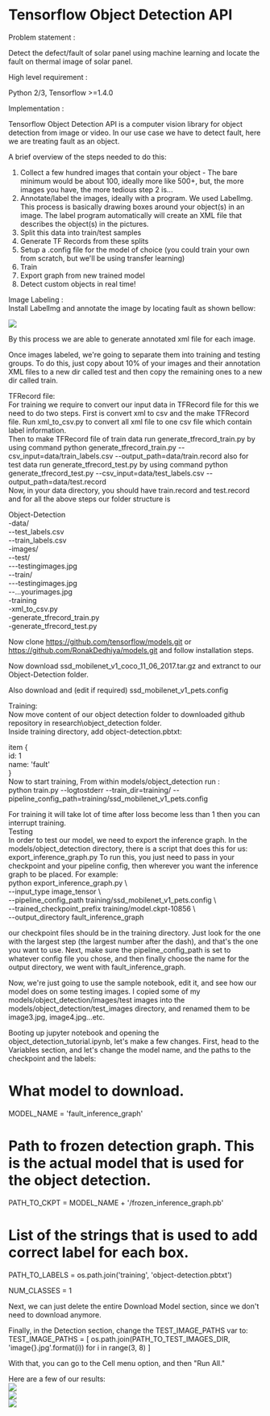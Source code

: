 ﻿# Tensorflow Object Detection API  
  
Problem statement :  
  
Detect the defect/fault of solar panel using machine learning and locate the fault on thermal image of solar panel.  
  
High level requirement :  
  
Python 2/3, Tensorflow >=1.4.0  
  
Implementation :  
  
Tensorflow Object Detection API is a computer vision library for object detection from image or video. In our use case we have to detect fault, here we are treating fault as an object.  
  
A brief overview of the steps needed to do this:  
  
1. Collect a few hundred images that contain your object - The bare minimum would be about 100, ideally more like 500+, but, the more images you have, the more tedious step 2 is...  
2. Annotate/label the images, ideally with a program. We used LabelImg. This process is basically drawing boxes around your object(s) in an image. The label program automatically will create an XML file that describes the object(s) in the pictures.  
3. Split this data into train/test samples  
4. Generate TF Records from these splits  
5. Setup a .config file for the model of choice (you could train your own from scratch, but we'll be using transfer learning)  
6. Train  
7. Export graph from new trained model  
8. Detect custom objects in real time!  

Image Labeling :  
Install LabelImg and annotate the image by locating fault as shown bellow:  
  
<img src="/Dataset/ref/label.png">	

By this process we are able to generate annotated xml file for each image.  
  
Once  images labeled, we're going to separate them into training and testing groups. To do this, just copy about 10% of your images and their annotation XML files to a new dir called test and then copy the remaining ones to a new dir called train.  
  
TFRecord file:  
For training we require to convert our input data in TFRecord file for this we need to do two steps. First is convert xml to csv and the make TFRecord file.
Run xml_to_csv.py to convert all xml file to one csv file which contain label information.  
Then to make TFRecord file of train data run generate_tfrecord_train.py by using command python generate_tfrecord_train.py --csv_input=data/train_labels.csv --output_path=data/train.record also for test data run generate_tfrecord_test.py by using command python generate_tfrecord_test.py --csv_input=data/test_labels.csv --output_path=data/test.record  
 Now, in your data directory, you should have train.record and test.record and for all the above steps our folder structure is  

Object-Detection  
-data/  
--test_labels.csv  
--train_labels.csv  
-images/  
--test/  
---testingimages.jpg  
--train/  
---testingimages.jpg  
--...yourimages.jpg  
-training  
-xml_to_csv.py  
-generate_tfrecord_train.py  
-generate_tfrecord_test.py  
  
Now clone https://github.com/tensorflow/models.git or https://github.com/RonakDedhiya/models.git and follow installation steps.  
  
Now download ssd_mobilenet_v1_coco_11_06_2017.tar.gz and extranct to our Object-Detection folder.  
  
Also download and (edit if required) ssd_mobilenet_v1_pets.config   
  
Training:    
Now move content of our object detection folder to downloaded github repository in research\object_detection folder.  
Inside training directory, add object-detection.pbtxt:  
  
item {  
  id: 1  
  name: 'fault'  
}  
Now to start training, From within models/object_detection run :  
python train.py --logtostderr --train_dir=training/ --pipeline_config_path=training/ssd_mobilenet_v1_pets.config  
  
  
For training it will take lot of time after loss become less than 1 then you can interrupt training.  
Testing   
In order to test our model, we need to export the inference graph. In the models/object_detection directory, there is a script that does this for us:   export_inference_graph.py To run this, you just need to pass in your checkpoint and your pipeline config, then wherever you want the inference graph to be placed. For example:   
python export_inference_graph.py \  
--input_type image_tensor \  
--pipeline_config_path training/ssd_mobilenet_v1_pets.config \  
--trained_checkpoint_prefix training/model.ckpt-10856 \  
--output_directory fault_inference_graph  
  
our checkpoint files should be in the training directory. Just look for the one with the largest step (the largest number after the dash), and that's the one you want to use. Next, make sure the pipeline_config_path is set to whatever config file you chose, and then finally choose the name for the output directory, we went with fault_inference_graph.  
  
Now, we're just going to use the sample notebook, edit it, and see how our model does on some testing images. I copied some of my models/object_detection/images/test images into the models/object_detection/test_images directory, and renamed them to be image3.jpg, image4.jpg...etc.  
  
Booting up jupyter notebook and opening the object_detection_tutorial.ipynb, let's make a few changes. First, head to the Variables section, and let's change the model name, and the paths to the checkpoint and the labels:  
  
# What model to download.  
MODEL_NAME = 'fault_inference_graph'  
  
# Path to frozen detection graph. This is the actual model that is used for the object detection.  
PATH_TO_CKPT = MODEL_NAME + '/frozen_inference_graph.pb'  
  
# List of the strings that is used to add correct label for each box.  
PATH_TO_LABELS = os.path.join('training', 'object-detection.pbtxt')  
  
NUM_CLASSES = 1  
  
Next, we can just delete the entire Download Model section, since we don't need to download anymore.  
   
Finally, in the Detection section, change the TEST_IMAGE_PATHS var to:  
TEST_IMAGE_PATHS = [ os.path.join(PATH_TO_TEST_IMAGES_DIR, 'image{}.jpg'.format(i)) for i in range(3, 8) ]  
  
With that, you can go to the Cell menu option, and then "Run All."  
  
Here are a few of our results:  
<img src="/Dataset/ref/result1.png">  
<img src="/Dataset/ref/result2.png">  
<img src="/Dataset/ref/result3.png">  

